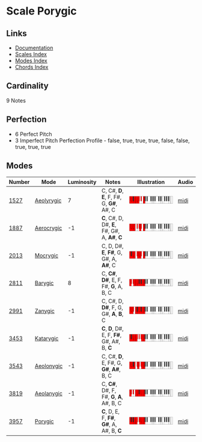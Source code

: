 # Scale Porygic

## Links

- [Documentation](README.md)
- [Scales Index](Scales.md)
- [Modes Index](Modes.md)
- [Chords Index](Chords.md)

## Cardinality

9 Notes

## Perfection

- 6 Perfect Pitch
- 3 Imperfect Pitch
Perfection Profile - false, true, true, true, false, false, true, true, true

## Modes

| Number | Mode | Luminosity | Notes | Illustration | Audio |
|--------|------|------------|-------|--------------|-------|
| [1527](https://ianring.com/musictheory/scales/1527) | [Aeolyrygic](ModeAeolyrygic.md) | 7 | C, C#, **D**, **E**, F, F#, G, **G#**, A#, C | ![CNaturalAeolyrygic](ModeCNaturalAeolyrygic.png) | [midi](https://github.com/edipermadi/music/blob/main/docs/ModeCNaturalAeolyrygic.mid?raw=true) | 
| [1887](https://ianring.com/musictheory/scales/1887) | [Aerocrygic](ModeAerocrygic.md) | -1 | **C**, C#, D, D#, **E**, F#, G#, A, **A#**, **C** | ![CNaturalAerocrygic](ModeCNaturalAerocrygic.png) | [midi](https://github.com/edipermadi/music/blob/main/docs/ModeCNaturalAerocrygic.mid?raw=true) | 
| [2013](https://ianring.com/musictheory/scales/2013) | [Mocrygic](ModeMocrygic.md) | -1 | C, D, D#, **E**, **F#**, G, G#, A, **A#**, C | ![CNaturalMocrygic](ModeCNaturalMocrygic.png) | [midi](https://github.com/edipermadi/music/blob/main/docs/ModeCNaturalMocrygic.mid?raw=true) | 
| [2811](https://ianring.com/musictheory/scales/2811) | [Barygic](ModeBarygic.md) | 8 | C, **C#**, **D#**, E, F, F#, **G**, A, B, C | ![CNaturalBarygic](ModeCNaturalBarygic.png) | [midi](https://github.com/edipermadi/music/blob/main/docs/ModeCNaturalBarygic.mid?raw=true) | 
| [2991](https://ianring.com/musictheory/scales/2991) | [Zanygic](ModeZanygic.md) | -1 | C, C#, D, **D#**, F, G, G#, **A**, **B**, C | ![CNaturalZanygic](ModeCNaturalZanygic.png) | [midi](https://github.com/edipermadi/music/blob/main/docs/ModeCNaturalZanygic.mid?raw=true) | 
| [3453](https://ianring.com/musictheory/scales/3453) | [Katarygic](ModeKatarygic.md) | -1 | **C**, **D**, D#, E, F, **F#**, G#, A#, B, **C** | ![CNaturalKatarygic](ModeCNaturalKatarygic.png) | [midi](https://github.com/edipermadi/music/blob/main/docs/ModeCNaturalKatarygic.mid?raw=true) | 
| [3543](https://ianring.com/musictheory/scales/3543) | [Aeolonygic](ModeAeolonygic.md) | -1 | C, C#, **D**, E, F#, G, **G#**, **A#**, B, C | ![CNaturalAeolonygic](ModeCNaturalAeolonygic.png) | [midi](https://github.com/edipermadi/music/blob/main/docs/ModeCNaturalAeolonygic.mid?raw=true) | 
| [3819](https://ianring.com/musictheory/scales/3819) | [Aeolanygic](ModeAeolanygic.md) | -1 | C, **C#**, D#, F, F#, **G**, **A**, A#, B, C | ![CNaturalAeolanygic](ModeCNaturalAeolanygic.png) | [midi](https://github.com/edipermadi/music/blob/main/docs/ModeCNaturalAeolanygic.mid?raw=true) | 
| [3957](https://ianring.com/musictheory/scales/3957) | [Porygic](ModePorygic.md) | -1 | **C**, D, E, F, **F#**, **G#**, A, A#, B, **C** | ![CNaturalPorygic](ModeCNaturalPorygic.png) | [midi](https://github.com/edipermadi/music/blob/main/docs/ModeCNaturalPorygic.mid?raw=true) | 
